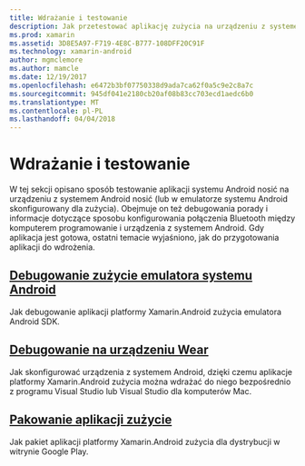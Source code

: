 ```yaml
---
title: Wdrażanie i testowanie
description: Jak przetestować aplikację zużycia na urządzeniu z systemem Android (lub w emulatorze) i przygotowywania ich do wdrożenia.
ms.prod: xamarin
ms.assetid: 3D8E5A97-F719-4E8C-B777-108DFF20C91F
ms.technology: xamarin-android
author: mgmclemore
ms.author: mamcle
ms.date: 12/19/2017
ms.openlocfilehash: e6472b3bf07750338d9ada7ca62f0a5c9e2c8a7c
ms.sourcegitcommit: 945df041e2180cb20af08b83cc703ecd1aedc6b0
ms.translationtype: MT
ms.contentlocale: pl-PL
ms.lasthandoff: 04/04/2018
---
```

# <a name="deployment-and-testing"></a>Wdrażanie i testowanie

W tej sekcji opisano sposób testowanie aplikacji systemu Android nosić na urządzeniu z systemem Android nosić (lub w emulatorze systemu Android skonfigurowany dla zużycia). Obejmuje on też debugowania porady i informacje dotyczące sposobu konfigurowania połączenia Bluetooth między komputerem programowanie i urządzenia z systemem Android.
Gdy aplikacja jest gotowa, ostatni temacie wyjaśniono, jak do przygotowania aplikacji do wdrożenia.

## <a name="debug-android-wear-on-an-emulatorandroidweardeploy-testdebug-on-emulatormd"></a>[Debugowanie zużycie emulatora systemu Android](~/android/wear/deploy-test/debug-on-emulator.md)

Jak debugowanie aplikacji platformy Xamarin.Android zużycia emulatora Android SDK.

## <a name="debug-on-a-wear-deviceandroidweardeploy-testdebug-on-devicemd"></a>[Debugowanie na urządzeniu Wear](~/android/wear/deploy-test/debug-on-device.md)

Jak skonfigurować urządzenia z systemem Android, dzięki czemu aplikacje platformy Xamarin.Android zużycia można wdrażać do niego bezpośrednio z programu Visual Studio lub Visual Studio dla komputerów Mac.

##  <a name="packaging-wear-appsandroidweardeploy-testpackagingmd"></a>[Pakowanie aplikacji zużycie](~/android/wear/deploy-test/packaging.md)

Jak pakiet aplikacji platformy Xamarin.Android zużycia dla dystrybucji w witrynie Google Play.

